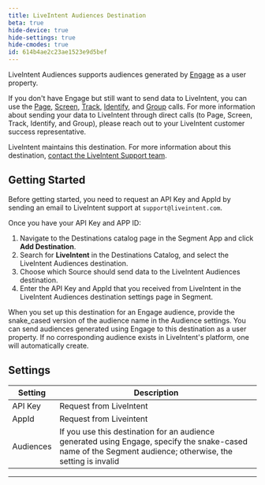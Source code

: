 ```yaml
---
title: LiveIntent Audiences Destination
beta: true
hide-device: true
hide-settings: true
hide-cmodes: true
id: 614b4ae2c23ae1523e9d5bef
---
```

LiveIntent Audiences supports audiences generated by [Engage](/docs/engage) as a user property.

If you don't have Engage but still want to send data to LiveIntent, you can use the [Page](/docs/connections/spec/page/), [Screen](/docs/connections/spec/screen/), [Track](/docs/connections/spec/track/), [Identify](/docs/connections/spec/identify/), and [Group](/docs/connections/spec/group/) calls. For more information about sending your data to LiveIntent through direct calls (to Page, Screen, Track, Identify, and Group), please reach out to your LiveIntent customer success representative.

LiveIntent maintains this destination. For more information about this destination, [contact the LiveIntent Support team](mailto:support@liveintent.com).

## Getting Started



Before getting started, you need to request an API Key and AppId by sending an email to LiveIntent support at `support@liveintent.com`.

Once you have your API Key and APP ID: 
1. Navigate to the Destinations catalog page in the Segment App and click **Add Destination**.
2. Search for **LiveIntent** in the Destinations Catalog, and select the LiveIntent Audiences destination.
3. Choose which Source should send data to the LiveIntent Audiences destination.
4. Enter the API Key and AppId that you received from LiveIntent in the LiveIntent Audiences destination settings page in Segment.

When you set up this destination for an Engage audience, provide the snake_cased version of the audience name in the Audience settings. You can send audiences generated using Engage to this destination as a user property. If no corresponding audience exists in LiveIntent's platform, one will automatically create.

## Settings

| Setting   | Description                                                                                                                                                                |
| --------- | -------------------------------------------------------------------------------------------------------------------------------------------------------------------------- |
| API Key   | Request from LiveIntent                                                                                                                                                    |
| AppId     | Request from Liveintent                                                                                                                                                    |
| Audiences | If you use this destination for an audience generated using Engage, specify the snake-cased name of the Segment audience; otherwise, the setting is invalid |

---
